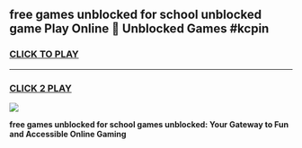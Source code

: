 
## free games unblocked for school unblocked game Play Online 👋 Unblocked Games #kcpin
<h3>
<a href="https://premium.freeplayer.one?title=free_games_unblocked_for_school&ref=21F">CLICK TO PLAY</a></h3>
<hr>

<h3>
<a href="https://premium.freeplayer.one?title=free_games_unblocked_for_school&ref=21F">CLICK 2 PLAY</a>
  
</h3>

<a href="https://premium.freeplayer.one?title=free_games_unblocked_for_school&ref=21F/"><img src="https://clearcache.store/games.png"></a>


**free games unblocked for school games unblocked: Your Gateway to Fun and Accessible Online Gaming**
